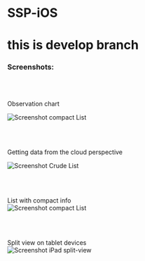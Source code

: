 # SSP-iOS
# this is develop branch

### Screenshots:

<br/>
<br/>

Observation chart


![Screenshot compact List](/Screenshots/chart.png)

<br/>
<br/>


Getting data from the cloud perspective
<br/>

![Screenshot Crude List](/Screenshots/crudeList.png)

<br/>
<br/>

List with compact info<br/>
![Screenshot compact List](/Screenshots/list.png)



<br/>
<br/>

Split view on tablet devices<br/>
![Screenshot iPad split-view](/Screenshots/iPadLayout.png)
